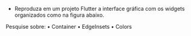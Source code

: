 - Reproduza em um projeto Flutter a interface gráfica com os widgets organizados como na figura abaixo.

Pesquise sobre:
• Container
• EdgeInsets
• Colors

